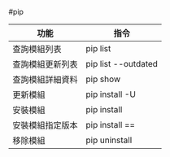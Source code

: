 #pip

|功能|指令|
|--|--|
|查詢模組列表|pip list|
|查詢模組更新列表| pip list --outdated|
|查詢模組詳細資料| pip show <package name>|
|更新模組| pip install -U <package name>|
|安裝模組|pip install <package name>|
|安裝模組指定版本| pip install <package name> == <version>|
|移除模組|pip uninstall <package name>|
